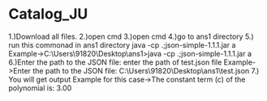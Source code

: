 # Catalog_JU

1.)Download all files.
2.)open cmd
3.)open cmd 
4.)go to ans1 directory
5.) run this commonad in ans1 directory java -cp .;json-simple-1.1.1.jar a
Example->C:\Users\91820\Desktop\ans1>java -cp .;json-simple-1.1.1.jar a
6.)Enter the path to the JSON file: enter the path of test.json file
Example->Enter the path to the JSON file: C:\Users\91820\Desktop\ans1\test.json
7.) You will get output 
Example for this case->The constant term (c) of the polynomial is: 3.00
